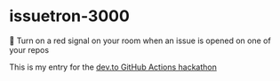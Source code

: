 # issuetron-3000
🚨 Turn on a red signal on your room when an issue is opened on one of your repos

This is my entry for the [dev.to GitHub Actions hackathon](https://dev.to/devteam/announcing-the-github-actions-hackathon-on-dev-3ljn)
